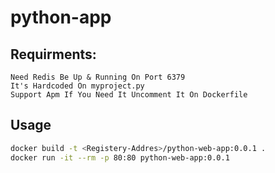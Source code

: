 # python-app


## Requirments:
```
Need Redis Be Up & Running On Port 6379
It's Hardcoded On myproject.py
Support Apm If You Need It Uncomment It On Dockerfile 
```
## Usage
```bash
docker build -t <Registery-Addres>/python-web-app:0.0.1 .
docker run -it --rm -p 80:80 python-web-app:0.0.1 
```
